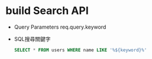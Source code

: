 # build Search API

* Query Parameters
    req.query.keyword

* SQL搜尋關鍵字
    ```sql
    SELECT * FROM users WHERE name LIKE '%${keyword}%'
    ```